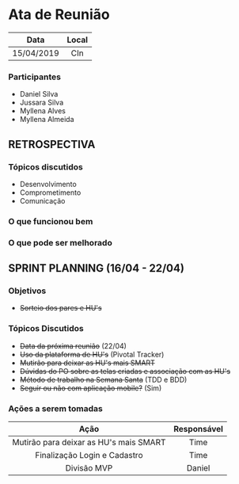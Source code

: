 # Ata de Reunião

Data         | Local
:------------: | :-------------:
15/04/2019   |CIn


### Participantes
* Daniel Silva
* Jussara Silva
* Myllena Alves
* Myllena Almeida

## RETROSPECTIVA 

### Tópicos discutidos
* Desenvolvimento
* Comprometimento
* Comunicação

### O que funcionou bem

### O que pode ser melhorado


## SPRINT PLANNING (16/04 - 22/04)
### Objetivos
* ~~Sorteio dos pares e HU's~~

### Tópicos Discutidos
* ~~Data da próxima reunião~~ (22/04)
* ~~Uso da plataforma de HU's~~ (Pivotal Tracker)
* ~~Mutirão para deixar as HU's mais SMART~~
* ~~Dúvidas do PO sobre as telas criadas e associação com as HU's~~
* ~~Método de trabalho na Semana Santa~~ (TDD e BDD)
* ~~Seguir ou não com aplicação mobile?~~ (Sim)


### Ações a serem tomadas
Ação                            | Responsável   
:-------------------------------: | :-------------:
Mutirão para deixar as HU's mais SMART|Time
Finalização Login e Cadastro|Time
Divisão MVP|Daniel
